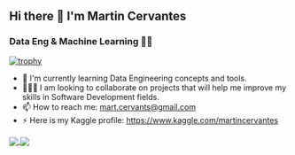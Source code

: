 ## Hi there 👋 I'm Martin Cervantes

###  Data Eng & Machine Learning 👨‍💻

[![trophy](https://github-profile-trophy.vercel.app/?username=mart-cervants)](https://github.com/ryo-ma/github-profile-trophy)

- 🎯 I'm currently learning Data Engineering concepts and tools.
- 🧑‍🤝‍🧑 I am looking to collaborate on projects that will help me improve my skills in Software Development fields.
- 📫 How to reach me: mart.cervants@gmail.com
- ⚡ Here is my Kaggle profile: https://www.kaggle.com/martincervantes

<a href="https://github.com/anuraghazra/github-readme-stats">
  <img align="center" src="https://github-readme-stats.vercel.app/api?username=mart-cervants&repo=github-readme-stats" />
</a>
<a href="https://github.com/anuraghazra/convoychat">
  <img align="center" src="https://github-readme-stats.vercel.app/api/top-langs/?username=mart-cervants&repo=convoychat" />
</a>

<!--
**mart-cervants/mart-cervants** is a ✨ _special_ ✨ repository because its `README.md` (this file) appears on your GitHub profile.

Here are some ideas to get you started:

- 🔭 I’m currently working on ...
- 🌱 I’m currently learning ...
- 👯 I’m looking to collaborate on ...
- 🤔 I’m looking for help with ...
- 💬 Ask me about ...
- 📫 How to reach me: ...
- 😄 Pronouns: ...
- ⚡ Fun fact: ...
-->
